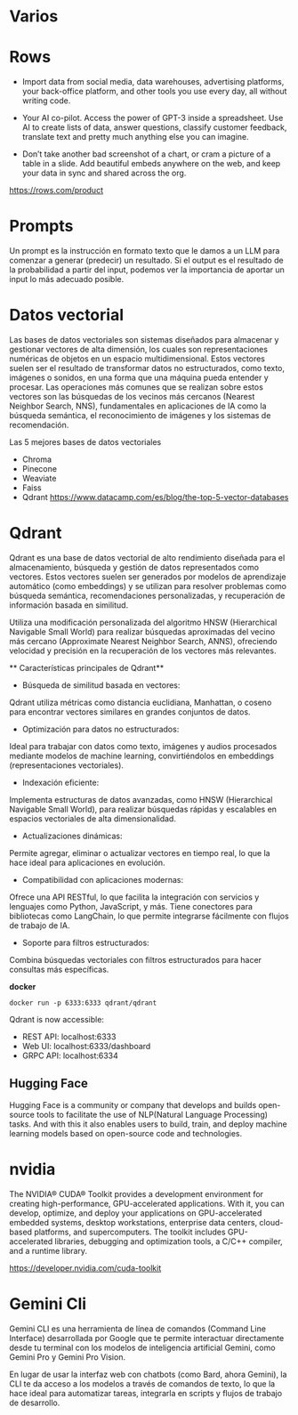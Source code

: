 # Varios



# Rows


- Import data from social media, data warehouses, advertising platforms, your back-office platform, and other tools you use every day, all without writing code.

- Your AI co-pilot. Access the power of GPT-3 inside a spreadsheet. Use AI to create lists of data, answer questions, classify customer feedback, translate text and pretty much anything else you can imagine.

- Don’t take another bad screenshot of a chart, or cram a picture of a table in a slide. Add beautiful embeds anywhere on the web, and keep your data in sync and shared across the org.
	
https://rows.com/product




# Prompts

Un prompt es la instrucción en formato texto que le damos a un LLM para comenzar a generar (predecir) un resultado. Si el output es el resultado de la probabilidad a partir del input, podemos ver la importancia de aportar un input lo más adecuado posible.


# Datos vectorial


Las bases de datos vectoriales son sistemas diseñados para almacenar y gestionar vectores de alta dimensión, los cuales son representaciones numéricas de objetos en un espacio multidimensional. Estos vectores suelen ser el resultado de transformar datos no estructurados, como texto, imágenes o sonidos, en una forma que una máquina pueda entender y procesar. Las operaciones más comunes que se realizan sobre estos vectores son las búsquedas de los vecinos más cercanos (Nearest Neighbor Search, NNS), fundamentales en aplicaciones de IA como la búsqueda semántica, el reconocimiento de imágenes y los sistemas de recomendación.



Las 5 mejores bases de datos vectoriales
- Chroma
- Pinecone
- Weaviate
- Faiss
- Qdrant
https://www.datacamp.com/es/blog/the-top-5-vector-databases

# Qdrant


Qdrant es una base de datos vectorial de alto rendimiento diseñada para el almacenamiento, búsqueda y gestión de datos representados como vectores. Estos vectores suelen ser generados por modelos de aprendizaje automático (como embeddings) y se utilizan para resolver problemas como búsqueda semántica, recomendaciones personalizadas, y recuperación de información basada en similitud.



Utiliza una modificación personalizada del algoritmo HNSW (Hierarchical Navigable Small World) para realizar búsquedas aproximadas del vecino más cercano (Approximate Nearest Neighbor Search, ANNS), ofreciendo velocidad y precisión en la recuperación de los vectores más relevantes.



** Características principales de Qdrant**

- Búsqueda de similitud basada en vectores:

Qdrant utiliza métricas como distancia euclidiana, Manhattan, o coseno para encontrar vectores similares en grandes conjuntos de datos.

- Optimización para datos no estructurados:

Ideal para trabajar con datos como texto, imágenes y audios procesados mediante modelos de machine learning, convirtiéndolos en embeddings (representaciones vectoriales).


-  Indexación eficiente:

Implementa estructuras de datos avanzadas, como HNSW (Hierarchical Navigable Small World), para realizar búsquedas rápidas y escalables en espacios vectoriales de alta dimensionalidad.

-  Actualizaciones dinámicas:

Permite agregar, eliminar o actualizar vectores en tiempo real, lo que la hace ideal para aplicaciones en evolución.

-  Compatibilidad con aplicaciones modernas:

Ofrece una API RESTful, lo que facilita la integración con servicios y lenguajes como Python, JavaScript, y más.
Tiene conectores para bibliotecas como LangChain, lo que permite integrarse fácilmente con flujos de trabajo de IA.

- Soporte para filtros estructurados:

Combina búsquedas vectoriales con filtros estructurados para hacer consultas más específicas.

**docker**

```
docker run -p 6333:6333 qdrant/qdrant
```

Qdrant is now accessible:

- REST API: localhost:6333
- Web UI: localhost:6333/dashboard
- GRPC API: localhost:6334






## Hugging Face

Hugging Face is a community or company that develops and builds open-source tools to facilitate the use of NLP(Natural Language Processing) tasks. And with this it also enables users to build, train, and deploy machine learning models based on open-source code and technologies.





# nvidia

The NVIDIA® CUDA® Toolkit provides a development environment for creating high-performance, GPU-accelerated applications. With it, you can develop, optimize, and deploy your applications on GPU-accelerated embedded systems, desktop workstations, enterprise data centers, cloud-based platforms, and supercomputers. The toolkit includes GPU-accelerated libraries, debugging and optimization tools, a C/C++ compiler, and a runtime library.

https://developer.nvidia.com/cuda-toolkit


# Gemini Cli

Gemini CLI es una herramienta de línea de comandos (Command Line Interface) desarrollada por Google que te permite interactuar directamente desde tu terminal con los modelos de inteligencia artificial Gemini, como Gemini Pro y Gemini Pro Vision.

En lugar de usar la interfaz web con chatbots (como Bard, ahora Gemini), la CLI te da acceso a los modelos a través de comandos de texto, lo que la hace ideal para automatizar tareas, integrarla en scripts y flujos de trabajo de desarrollo.

